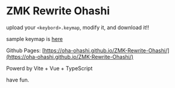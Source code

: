 # ZMK Rewrite Ohashi

upload your `<keybord>.keymap`, modify it, and download it!!

sample keymap is [here](https://github.com/oha-Ohashi/ZMK-Rewrite-Ohashi/blob/main/public/sample.keymap)

Github Pages: [https://oha-ohashi.github.io/ZMK-Rewrite-Ohashi/](https://oha-ohashi.github.io/ZMK-Rewrite-Ohashi/)

Powerd by Vite + Vue + TypeScript

have fun.